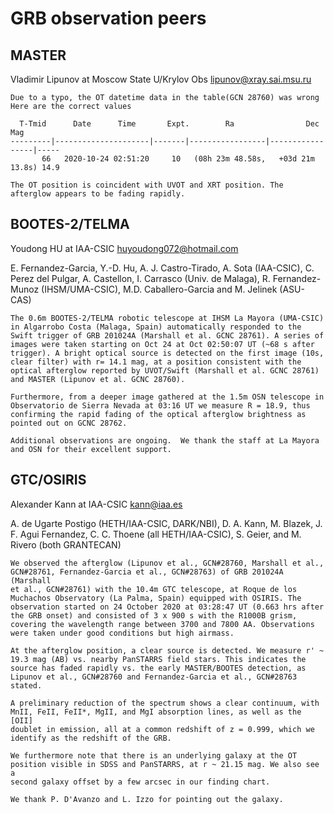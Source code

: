 # GRB observation peers

## MASTER

Vladimir Lipunov at Moscow State U/Krylov Obs  <lipunov@xray.sai.msu.ru>

```
Due to a typo, the OT datetime data in the table(GCN 28760) was wrong
Here are the correct values

  T-Tmid      Date      Time       Expt.        Ra                Dec         Mag
---------|---------------------|-------|-----------------|-----------------|-----
       66   2020-10-24 02:51:20     10   (08h 23m 48.58s,   +03d 21m 13.8s) 14.9

The OT position is coincident with UVOT and XRT position. The afterglow appears to be fading rapidly.
```

## BOOTES-2/TELMA

Youdong HU at IAA-CSIC  <huyoudong072@hotmail.com>

E. Fernandez-Garcia, Y.-D. Hu, A. J. Castro-Tirado, A. Sota (IAA-CSIC), C. Perez del Pulgar, A. Castellon, I. Carrasco (Univ. de Malaga), R. Fernandez-Munoz (IHSM/UMA-CSIC), M.D. Caballero-Garcia and M. Jelinek (ASU-CAS)

```
The 0.6m BOOTES-2/TELMA robotic telescope at IHSM La Mayora (UMA-CSIC) in Algarrobo Costa (Malaga, Spain) automatically responded to the Swift trigger of GRB 201024A (Marshall et al. GCNC 28761). A series of images were taken starting on Oct 24 at Oct 02:50:07 UT (~68 s after trigger). A bright optical source is detected on the first image (10s, clear filter) with r= 14.1 mag, at a position consistent with the optical afterglow reported by UVOT/Swift (Marshall et al. GCNC 28761) and MASTER (Lipunov et al. GCNC 28760).

Furthermore, from a deeper image gathered at the 1.5m OSN telescope in Observatorio de Sierra Nevada at 03:16 UT we measure R = 18.9, thus confirming the rapid fading of the optical afterglow brightness as pointed out on GCNC 28762.

Additional observations are ongoing.  We thank the staff at La Mayora and OSN for their excellent support.
```

## GTC/OSIRIS

Alexander Kann at IAA-CSIC  <kann@iaa.es>

A. de Ugarte Postigo (HETH/IAA-CSIC, DARK/NBI), D. A. Kann, M. Blazek, 
J. F. Agui Fernandez, C. C. Thoene (all HETH/IAA-CSIC), S. Geier, and M. 
Rivero (both GRANTECAN)

```
We observed the afterglow (Lipunov et al., GCN#28760, Marshall et al., 
GCN#28761, Fernandez-Garcia et al., GCN#28763) of GRB 201024A (Marshall 
et al., GCN#28761) with the 10.4m GTC telescope, at Roque de los 
Muchachos Observatory (La Palma, Spain) equipped with OSIRIS. The 
observation started on 24 October 2020 at 03:28:47 UT (0.663 hrs after 
the GRB onset) and consisted of 3 x 900 s with the R1000B grism, 
covering the wavelength range between 3700 and 7800 AA. Observations 
were taken under good conditions but high airmass.

At the afterglow position, a clear source is detected. We measure r' ~ 
19.3 mag (AB) vs. nearby PanSTARRS field stars. This indicates the 
source has faded rapidly vs. the early MASTER/BOOTES detection, as 
Lipunov et al., GCN#28760 and Fernandez-Garcia et al., GCN#28763 stated.

A preliminary reduction of the spectrum shows a clear continuum, with 
MnII, FeII, FeII*, MgII, and MgI absorption lines, as well as the [OII] 
doublet in emission, all at a common redshift of z = 0.999, which we 
identify as the redshift of the GRB.

We furthermore note that there is an underlying galaxy at the OT 
position visible in SDSS and PanSTARRS, at r ~ 21.15 mag. We also see a 
second galaxy offset by a few arcsec in our finding chart.

We thank P. D'Avanzo and L. Izzo for pointing out the galaxy.
```